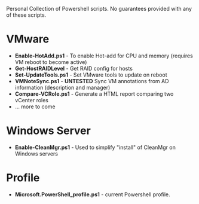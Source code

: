Personal Collection of Powershell scripts. No guarantees provided with any of these scripts.

VMware
=================
* **Enable-HotAdd.ps1** - To enable Hot-add for CPU and memory (requires VM reboot to become active)
* **Get-HostRAIDLevel** - Get RAID config for hosts
* **Set-UpdateTools.ps1** - Set VMware tools to update on reboot 
* **VMNoteSync.ps1** - **UNTESTED** Sync VM annotations from AD information (description and manager) 
* **Compare-VCRole.ps1** - Generate a HTML report comparing two vCenter roles
* ... more to come

Windows Server
=================
* **Enable-CleanMgr.ps1** - Used to simplify "install" of CleanMgr on Windows servers

Profile
================
* **Microsoft.PowerShell_profile.ps1** - current Powershell profile. 
